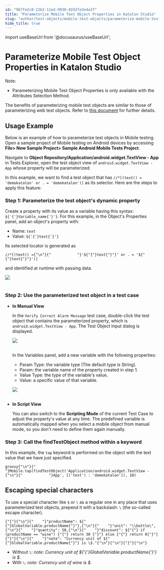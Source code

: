 ```yaml
---
id: "967fe2c0-22b2-11ed-9930-0242fe3e4a3f"
title: "Parameterize Mobile Test Object Properties in Katalon Studio"
slug: "author/test-objects/mobile-test-objects/parameterize-mobile-test-object-properties-in-katalon-studio"
hide_title: true
---
```

import useBaseUrl from '@docusaurus/useBaseUrl';


# <a id="id" class="anchor_top_offset"/><a id="ariaid-title1" class="anchor_top_offset"/>Parameterize Mobile Test Object Properties in <span xmlns="http://www.w3.org/1999/xhtml" className="ph">Katalon Studio</span> 

<div xmlns="http://www.w3.org/1999/xhtml" className="note note note_note"><span className="note__title">Note:</span> 
  <ul className="ul"><li className="li"><p className="p">Parameterizing Mobile Test Object Properties is only available with the <span className="ph uicontrol">Attributes</span> Selection Method.</p></li></ul>
</div>
<p xmlns="http://www.w3.org/1999/xhtml" className="p">The benefits of parameterizing mobile test objects are similar to those of parameterizing web test objects. Refer to <a className="xref" href="/docs/author/test-objects/web-test-objects/parameterize-web-test-objects-in-katalon-studio">this document</a> for further details.</p> 
    

## <a id="id_1" class="anchor_top_offset"/>Usage Example

    
      
<p xmlns="http://www.w3.org/1999/xhtml" className="p">Below is an example of how to parameterize test objects in   Mobile testing. Open a sample project of Mobile testing on Android   devices by accessing <strong className="ph b">File&gt; New Sample Project&gt; Sample     Android Mobile Tests Project</strong>.</p> 
      
<p xmlns="http://www.w3.org/1999/xhtml" className="p">Navigate to <strong className="ph b">Object     Repository/Application/android.widget.TextView - App</strong> in   Tests Explorer, open the test object view of   <code className="ph codeph">android.widget.TextView - App</code> whose property will be   parameterized.</p> 
      
<p xmlns="http://www.w3.org/1999/xhtml" className="p">In this example, we want to find a test object that has   <code className="ph codeph">//*[(text() = 'demokatalon' or . = 'demokatalon')]</code> as   its selector. Here are the steps to apply this feature:</p> 
    
              

### <a id="id_2" class="anchor_top_offset"/>Step 1: Parameterize the test object's dynamic property

<p xmlns="http://www.w3.org/1999/xhtml" className="p">Create a property with its value as a variable having this syntax: <code className="ph codeph">${'{'}Variable_name{'}'}</code>. For this example, in the <span className="ph uicontrol">Object's Properties</span> panel, add an object's property with:</p> 
<ul xmlns="http://www.w3.org/1999/xhtml" className="ul"><li className="li">Name: <code className="ph codeph">text</code>   </li><li className="li">Value: <code className="ph codeph">${'{'}text{'}'}</code>   </li></ul> 
<div xmlns="http://www.w3.org/1999/xhtml" className="p">Its selected locator is generated as <pre className="pre codeblock"><code>//*[(text() ={"\n"}{"            "}'${"{"}text{"}"}' or . = '${"{"}text{"}"}')]</code></pre> and identified at runtime with passing data.</div>
<p xmlns="http://www.w3.org/1999/xhtml" className="p"> <img className="image" src={useBaseUrl("https://github.com/katalon-studio/docs-images/raw/master/katalon-studio/docs/param-mobile-object/selector.png")} /><br /><br /> </p> 

### <a id="id_3" class="anchor_top_offset"/>Step 2: Use the parameterized test object in a test case

<ul xmlns="http://www.w3.org/1999/xhtml" className="ul"><li className="li">     <p className="p"> <strong className="ph b">In Manual View</strong>     </p>     <p className="p">In the <code className="ph codeph">Verify Correct Alarm Message</code> test case, double-click the test object that contains the parameterized property, which is <code className="ph codeph">android.widget.TextView - App</code>. The <span className="ph uicontrol">Test Object Input</span> dialog is displayed.</p>     <p className="p"> <img className="image" src={useBaseUrl("https://github.com/katalon-studio/docs-images/raw/master/katalon-studio/docs/param-mobile-object/test-case.png")} /><br /><br />     </p>     <p className="p">In the <span className="ph uicontrol">Variables</span> panel, add a new variable with the following properties:</p>     <ul className="ul"><li className="li">Param Type: the variable type (The default type is String).</li><li className="li">Param: the variable name of the property created in step 1.</li><li className="li">Value Type: the type of the variable's value.</li><li className="li">Value: a specific value of that variable.</li></ul>     <p className="p"> <img className="image" src={useBaseUrl("https://github.com/katalon-studio/docs-images/raw/master/katalon-studio/docs/param-mobile-object/test-object-input.png")} /><br /><br />     </p>   </li><li className="li">     <p className="p"> <strong className="ph b">In Script View</strong>     </p>     <p className="p">You can also switch to the <strong className="ph b">Scripting Mode</strong> of the current Test Case to adjust the property's value at any time. The predefined variable is automatically mapped when you select a mobile object from manual mode, so you don't need to define them again manually.</p>   </li></ul> 
      

### <a id="id_4" class="anchor_top_offset"/>Step 3: Call the findTestObject method within a keyword

      
        
<p xmlns="http://www.w3.org/1999/xhtml" className="p">In this example, the <code className="ph codeph">tap</code> keyword is performed on   the object with the text value that we have just specified.</p> 
        
<div xmlns="http://www.w3.org/1999/xhtml" className="p">
  <pre className="pre codeblock"><code>groovy{"\n"}{"            "}Mobile.tap(findTestObject('Application/android.widget.TextView -{"\n"}{"            "}App', [('text') : 'demokatalon']), 10)</code></pre>
</div>
      
    
    

## <a id="id_5" class="anchor_top_offset"/>Escaping special characters

    
      
<p xmlns="http://www.w3.org/1999/xhtml" className="p">To use a special character like <code className="ph codeph">$</code> or <code className="ph codeph">\</code>   as a regular one in any place that uses parameterized test objects,   prepend it with a backslash: <code className="ph codeph">\</code> (the so-called escape   character).</p> 
              
<pre xmlns="http://www.w3.org/1999/xhtml" className="pre codeblock"><code>{"{"}{"\n"}{"    "}"productName": ${"{"}GlobalVariable.productName{"}"},{"\n"}{"    "}"unit": "\\bottle\",{"\n"}{"    "}"quantity": 50,{"\n"}{"    "}"discount": ${"{"} if (productName == "wine") {"{"} return 30 {"}"} else {"{"} return 0{"}"}{"}"}{"\n"}{"    "}"note": "Currency unit of ${"{"}GlobalVariable.productName{"}"} is \$."{"\n"}{"\n"}{"}"}{"\n"}</code></pre> 
            
<ul xmlns="http://www.w3.org/1999/xhtml" className="ul">   <li className="li">Without <code className="ph codeph">\</code>: <em className="ph i">note: Currency unit of       ${'{'}GlobalVariable.productName{'}'} is $</em>.</li>   <li className="li">With <code className="ph codeph">\</code>: <em className="ph i">note: Currency unit of wine is       $</em>.</li> </ul> 
    
  
